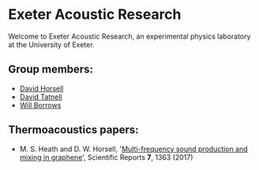 # Exeter Acoustic Research

Welcome to Exeter Acoustic Research, an experimental physics laboratory at the University of Exeter.

## Group members:
- [David Horsell](http://emps.exeter.ac.uk/physics-astronomy/staff/dwhorsel)
- [David Tatnell](https://emps.exeter.ac.uk/physics-astronomy/staff/dt356)
- [Will Borrows](http://emps.exeter.ac.uk/physics-astronomy/staff/wb258)

## Thermoacoustics papers:

- M. S. Heath and D. W. Horsell, '[Multi-frequency sound production and mixing in graphene](https://doi.org/10.1038/s41598-017-01467-z)', Scientific Reports **7**, 1363 (2017)
